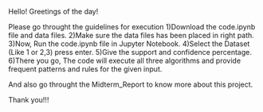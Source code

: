 Hello!
Greetings of the day!

Please go throught the guidelines for execution
1)Download the code.ipynb file and data files.
2)Make sure the data files has been placed in right path.
3)Now, Run the code.ipynb file in Jupyter Notebook.
4)Select the Dataset (Like 1 or 2,3) press enter.
5)Give the support and confidence percentage.
6)There you go, The code will execute all three algorithms and provide frequent patterns and rules for the given input.

And also go throught the Midterm_Report to know more about this project.

Thank you!!!

